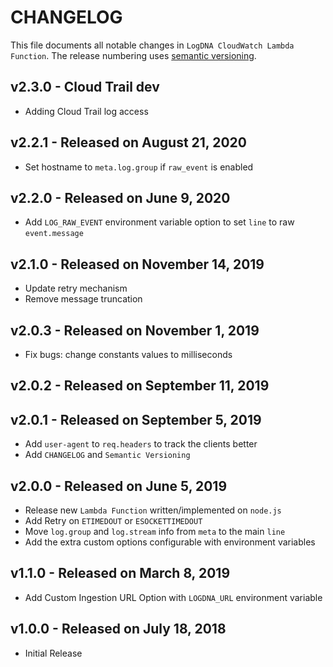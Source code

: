 # CHANGELOG

This file documents all notable changes in `LogDNA CloudWatch Lambda Function`. The release numbering uses [semantic versioning](http://semver.org).

## v2.3.0 - Cloud Trail dev
* Adding Cloud Trail log access

## v2.2.1 - Released on August 21, 2020
* Set hostname to `meta.log.group` if `raw_event` is enabled

## v2.2.0 - Released on June 9, 2020
* Add `LOG_RAW_EVENT` environment variable option to set `line` to raw `event.message`

## v2.1.0 - Released on November 14, 2019
* Update retry mechanism
* Remove message truncation

## v2.0.3 - Released on November 1, 2019
* Fix bugs: change constants values to milliseconds

## v2.0.2 - Released on September 11, 2019

## v2.0.1 - Released on September 5, 2019
* Add `user-agent` to `req.headers` to track the clients better
* Add `CHANGELOG` and `Semantic Versioning`

## v2.0.0 - Released on June 5, 2019
* Release new `Lambda Function` written/implemented on `node.js`
* Add Retry on `ETIMEDOUT` or `ESOCKETTIMEDOUT`
* Move `log.group` and `log.stream` info from `meta` to the main `line`
* Add the extra custom options configurable with environment variables

## v1.1.0 - Released on March 8, 2019
* Add Custom Ingestion URL Option with `LOGDNA_URL` environment variable

## v1.0.0 - Released on July 18, 2018
* Initial Release

